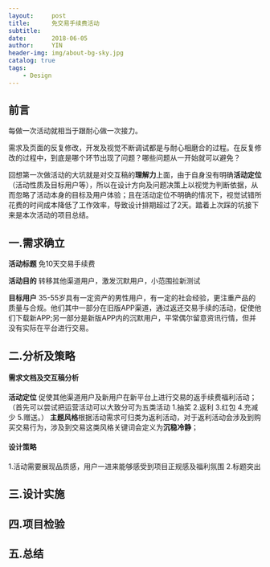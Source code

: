 ```yaml
---
layout:     post
title:      免交易手续费活动
subtitle:   
date:       2018-06-05
author:     YIN
header-img: img/about-bg-sky.jpg
catalog: true
tags:
    - Design
---
```


##  前言
每做一次活动就相当于跟耐心做一次接力。

需求及页面的反复修改，开发及视觉不断调试都是与耐心相磨合的过程。在反复修改的过程中，到底是哪个环节出现了问题？哪些问题从一开始就可以避免？

回想第一次做活动的大坑就是对交互稿的**理解力**上面，由于自身没有明确**活动定位**（活动性质及目标用户等），所以在设计方向及问题决策上以视觉为判断依据，从而忽略了活动本身的目标及用户体验；且在活动定位不明确的情况下，视觉试错所花费的时间成本降低了工作效率，导致设计排期超过了2天。踏着上次踩的坑接下来是本次活动的项目总结。
 
 
## 一.需求确立
**活动标题**  免10天交易手续费

**活动目的**  转移其他渠道用户，激发沉默用户，小范围拉新测试

**目标用户**  35-55岁具有一定资产的男性用户，有一定的社会经验，更注重产品的质量与合规。他们其中一部分在旧版APP渠道，通过返还交易手续的活动，促使他们下载新APP;另一部分是新版APP内的沉默用户，平常偶尔留意资讯行情，但并没有实际在平台进行交易。


## 二.分析及策略
#### 需求文档及交互稿分析
  **活动定位**  促使其他渠道用户及新用户在新平台上进行交易的返手续费福利活动； （首先可以尝试把运营活动可以大致分可为五类活动 1.抽奖 2.返利 3.红包 4.充减少 5.赠送。）
  **主题风格**根据活动需求可归类为返利活动，对于返利活动会涉及到购买交易行为，涉及到交易这类风格关键词会定义为**沉稳冷静**；
  
#### 设计策略
   1.活动需要展现品质感，用户一进来能够感受到项目正规感及福利氛围
   2.标题突出
   
   
## 三.设计实施

## 四.项目检验
## 五.总结
